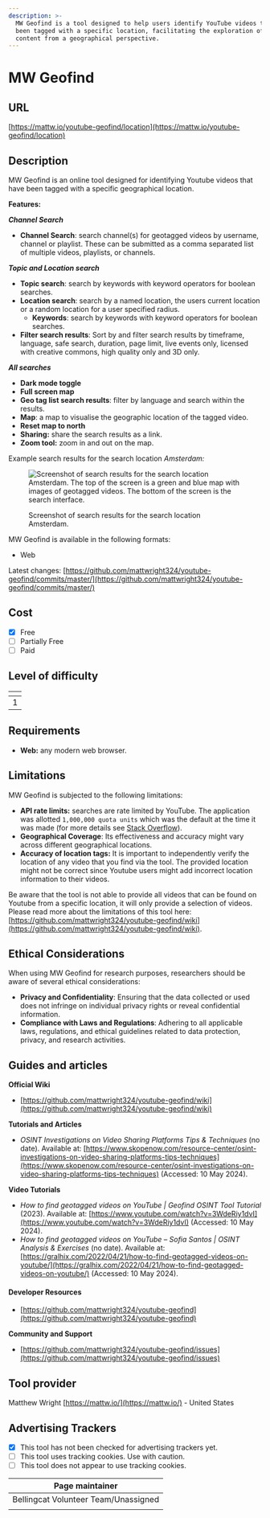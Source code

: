 ```yaml
---
description: >-
  MW Geofind is a tool designed to help users identify YouTube videos that have
  been tagged with a specific location, facilitating the exploration of global
  content from a geographical perspective.
---
```


# MW Geofind

## URL

[https://mattw.io/youtube-geofind/location](https://mattw.io/youtube-geofind/location)

## Description

MW Geofind is an online tool designed for identifying Youtube videos that have been tagged with a specific geographical location.

**Features:**

_**Channel Search**_

* **Channel Search**: search channel(s) for geotagged videos by username, channel or playlist. These can be submitted as a comma separated list of multiple videos, playlists, or channels.

_**Topic and Location search**_

* **Topic search**: search by keywords with keyword operators for boolean searches.
* **Location search**: search by a named location, the users current location or a random location for a user specified radius.
  * **Keywords**: search by keywords with keyword operators for boolean searches.
* **Filter search results**: Sort by and filter search results by timeframe, language, safe search, duration, page limit, live events only, licensed with creative commons, high quality only and 3D only.

_**All searches**_

* **Dark mode toggle**
* **Full screen map**
* **Geo tag list search results**: filter by language and search within the results.
* **Map**: a map to visualise the geographic location of the tagged video.
* **Reset map to north**
* **Sharing:** share the search results as a link.
* **Zoom tool:** zoom in and out on the map.

Example search results for the search location _Amsterdam:_

<figure><img src=".gitbook/assets/Screenshot 2024-05-10 at 10.33.15 AM.png" alt="Screenshot of search results for the search location Amsterdam. The top of the screen is a green and blue map with images of geotagged videos. The bottom of the screen is the search interface. "><figcaption><p> Screenshot of search results for the search location Amsterdam.</p></figcaption></figure>

MW Geofind is available in the following formats:

* Web

Latest changes: [https://github.com/mattwright324/youtube-geofind/commits/master/](https://github.com/mattwright324/youtube-geofind/commits/master/)

## Cost

* [x] Free
* [ ] Partially Free
* [ ] Paid

## Level of difficulty

<table><thead><tr><th data-type="rating" data-max="5"></th></tr></thead><tbody><tr><td>1</td></tr></tbody></table>

## Requirements

* **Web:** any modern web browser.

## Limitations

MW Geofind is subjected to the following limitations:

* **API rate limits:** searches are rate limited by YouTube. The application was allotted `1,000,000 quota units` which was the default at the time it was made (for more details see [Stack Overflow](https://stackoverflow.com/questions/15568405/how-can-i-calculate-my-youtube-api-usage/15580411#15580411)).&#x20;
* **Geographical Coverage**: Its effectiveness and accuracy might vary across different geographical locations.
* **Accuracy of location tags:** It is important to independently verify the location of any video that you find via the tool. The provided location might not be correct since Youtube users might add incorrect location information to their videos.

Be aware that the tool is not able to provide all videos that can be found on Youtube from a specific location, it will only provide a selection of videos. Please read more about the limitations of this tool here: [https://github.com/mattwright324/youtube-geofind/wiki](https://github.com/mattwright324/youtube-geofind/wiki).

## Ethical Considerations

When using MW Geofind for research purposes, researchers should be aware of several ethical considerations:

* **Privacy and Confidentiality**: Ensuring that the data collected or used does not infringe on individual privacy rights or reveal confidential information.
* **Compliance with Laws and Regulations**: Adhering to all applicable laws, regulations, and ethical guidelines related to data protection, privacy, and research activities.

## Guides and articles

**Official Wiki**&#x20;

* [https://github.com/mattwright324/youtube-geofind/wiki](https://github.com/mattwright324/youtube-geofind/wiki)

**Tutorials and Articles**

* _OSINT Investigations on Video Sharing Platforms Tips & Techniques_ (no date). Available at: [https://www.skopenow.com/resource-center/osint-investigations-on-video-sharing-platforms-tips-techniques](https://www.skopenow.com/resource-center/osint-investigations-on-video-sharing-platforms-tips-techniques) (Accessed: 10 May 2024).

**Video Tutorials**

* _How to find geotagged videos on YouTube | Geofind OSINT Tool Tutorial_ (2023). Available at: [https://www.youtube.com/watch?v=3WdeRiy1dvI](https://www.youtube.com/watch?v=3WdeRiy1dvI) (Accessed: 10 May 2024).
* _How to find geotagged videos on YouTube – Sofia Santos | OSINT Analysis & Exercises_ (no date). Available at: [https://gralhix.com/2022/04/21/how-to-find-geotagged-videos-on-youtube/](https://gralhix.com/2022/04/21/how-to-find-geotagged-videos-on-youtube/) (Accessed: 10 May 2024).

#### Developer Resources

* [https://github.com/mattwright324/youtube-geofind](https://github.com/mattwright324/youtube-geofind)

**Community and Support**

* [https://github.com/mattwright324/youtube-geofind/issues](https://github.com/mattwright324/youtube-geofind/issues)

## Tool provider

Matthew Wright [https://mattw.io/](https://mattw.io/) - United States

## Advertising Trackers

* [x] This tool has not been checked for advertising trackers yet.
* [ ] This tool uses tracking cookies. Use with caution.
* [ ] This tool does not appear to use tracking cookies.

| Page maintainer                      |
| ------------------------------------ |
| Bellingcat Volunteer Team/Unassigned |
|                                      |
